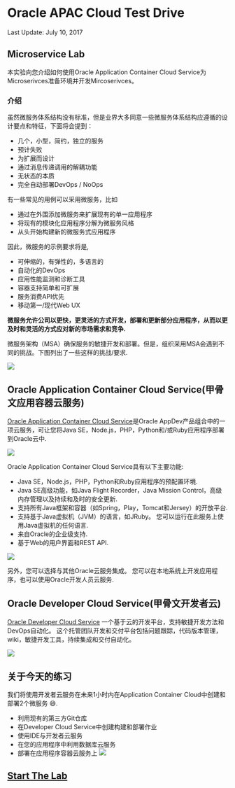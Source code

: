 # Oracle APAC Cloud Test Drive

Last Update: July 10, 2017

## Microservice Lab

本实验向您介绍如何使用Oracle Application Container Cloud Service为Microserivces准备环境并开发Mircoserivces。

### 介绍

虽然微服务体系结构没有标准，但是业界大多同意一些微服务体系结构应遵循的设计要点和特征，下面将会提到：

- 几个，小型，简约，独立的服务
- 预计失败
- 为扩展而设计
- 通过消息传递调用的解耦功能
- 无状态的本质
- 完全自动部署DevOps / NoOps

有一些常见的用例可以采用微服务，比如

- 通过在外围添加微服务来扩展现有的单一应用程序
- 将现有的模块化应用程序分解为微服务风格
- 从头开始构建新的微服务式应用程序

因此，微服务的示例要求将是,

- 可伸缩的，有弹性的，多语言的
-	自动化的DevOps
-	应用性能监测和诊断工具
- 容器支持简单和可扩展
- 服务消费API优先
- 移动第一/现代Web UX  

**微服务允许公司以更快，更灵活的方式开发，部署和更新部分应用程序，从而以更及时和灵活的方式应对新的市场需求和竞争.**

微服务架构（MSA）确保服务的敏捷开发和部署。但是，组织采用MSA会遇到不同的挑战。下图列出了一些这样的挑战/要求.

![](images/000.challenges.png)

## Oracle Application Container Cloud Service(甲骨文应用容器云服务)

[Oracle Application Container Cloud Service](https://cloud.oracle.com/en_US/application-container-cloud)是Oracle AppDev产品组合中的一项云服务，可让您将Java SE，Node.js，PHP，Python和/或Ruby应用程序部署到Oracle云中.   

![](images/000.architecture.png)

Oracle Application Container Cloud Service具有以下主要功能:

- Java SE，Node.js，PHP，Python和Ruby应用程序的预配置环境.
-	Java SE高级功能，如Java Flight Recorder，Java Mission Control，高级内存管理以及持续和及时的安全更新.
-	支持所有Java框架和容器（如Spring，Play，Tomcat和Jersey）的开放平台.
-	支持基于Java虚拟机（JVM）的语言，如JRuby。 您可以运行在此服务上使用Java虚拟机的任何语言.
-	来自Oracle的企业级支持.
-	基于Web的用户界面和REST API.

![](images/000.accs.png)

另外，您可以选择与其他Oracle云服务集成。 您可以在本地系统上开发应用程序，也可以使用Oracle开发人员云服务.

## Oracle Developer Cloud Service(甲骨文开发者云)

[Oracle Developer Cloud Service](https://cloud.oracle.com/en_US/application-container-cloud) 一个基于云的开发平台，支持敏捷开发方法和DevOps自动化。 这个托管团队开发和交付平台包括问题跟踪，代码版本管理，wiki，敏捷开发工具，持续集成和交付自动化。

![](images/000.devcs.png)

## 关于今天的练习

我们将使用开发者云服务在未来1小时内在Application Container Cloud中创建和部署2个微服务 :smile:.
- 利用现有的第三方Git仓库
- 在Developer Cloud Service中创建构建和部署作业
- 使用IDE与开发者云服务
- 在您的应用程序中利用数据库云服务
- 部署在应用程序容器云服务上
![](images/000.todaylab.png)   



## [Start The Lab](MicroservicesLab.md)
